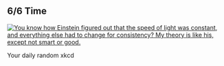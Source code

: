 ## 6/6 Time
[![You know how Einstein figured out that the speed of light was constant, and everything else had to change for consistency? My theory is like his, except not smart or good.](https://imgs.xkcd.com/comics/6_6_time.png)](https://xkcd.com/2050/ "You know how Einstein figured out that the speed of light was constant, and everything else had to change for consistency? My theory is like his, except not smart or good.")

Your daily random xkcd
